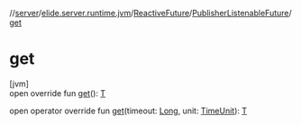 //[server](../../../../index.md)/[elide.server.runtime.jvm](../../index.md)/[ReactiveFuture](../index.md)/[PublisherListenableFuture](index.md)/[get](get.md)

# get

[jvm]\
open override fun [get](get.md)(): [T](index.md)

open operator override fun [get](get.md)(timeout: [Long](https://kotlinlang.org/api/latest/jvm/stdlib/kotlin/-long/index.html), unit: [TimeUnit](https://docs.oracle.com/javase/8/docs/api/java/util/concurrent/TimeUnit.html)): [T](index.md)
